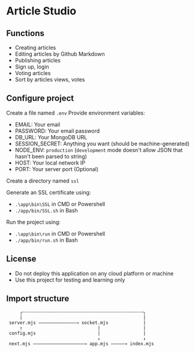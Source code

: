 # Article Studio

## Functions
- Creating articles
- Editing articles by Github Markdown
- Publishing articles
- Sign up, login
- Voting articles
- Sort by articles views, votes

## Configure project
Create a file named `.env`
Provide environment variables:
- EMAIL: Your email
- PASSWORD: Your email password
- DB_URL: Your MongoDB URL
- SESSION_SECRET: Anything you want (should be machine-generated)
- NODE_ENV: `production` (`development` mode doesn't allow JSON that hasn't been parsed to string)
- HOST: Your local network IP
- PORT: Your server port (Optional)

Create a directory named `ssl`

Generate an SSL certificate using:
- `.\app\bin\SSL` in CMD or Powershell
- `./app/bin/SSL.sh` in Bash

Run the project using:
- `.\app\bin\run` in CMD or Powershell
- `./app/bin/run.sh` in Bash

## License
- Do not deploy this application on any cloud platform or machine
- Use this project for testing and learning only

## Import structure
```
     ╭┈┈┈┈┈┈┈┈┈┈┈┈┈┈┈┈┈┈┈┈┈┈┈┈┈┈┈┈┈┈┈┈┈┈┈┈┈┈┈┈┈┈┈┈┈╮
     |                                             |
 server.mjs ——————————————→ socket.mjs             |
     ↑                            |                |
 config.mjs                       |                |
                                  ↓                ↓
 next.mjs ———————————————————→ app.mjs —————→ index.mjs
```
